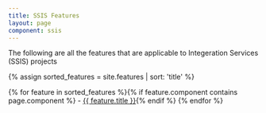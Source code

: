 ```yaml
---
title: SSIS Features
layout: page
component: ssis
---
```


The following are all the features that are applicable to Integeration Services (SSIS) projects

{% assign sorted_features = site.features | sort:  'title'  %}

{% for feature in sorted_features %}{% if feature.component contains page.component %} - [{{ feature.title }}]({{feature.url}}){% endif %}
{% endfor %}
